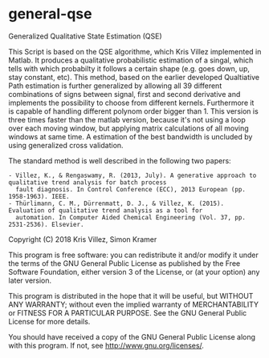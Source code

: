 # general-qse

Generalized Qualitative State Estimation (QSE)

This Script is based on the QSE algorithme, which Kris Villez implemented in Matlab. It produces a qualitative probabilistic estimation of a singal, which tells with which probabilty it follows a certain shape (e.g. goes down, up, stay constant, etc).  This method, based on the earlier developed Qualtiative Path estimation is further generalized by allowing all 39 different combinations of signs between
signal, first and second derivative and implements the possibility to choose from different kernels. Furthermore it is capable of handling different polynom order bigger than 1. This version is three times faster than the matlab version, because it's not using a loop over each moving window, but applying matrix calculations of all moving windows at same time. A estimation of the best bandwidth is uncluded by using generalized cross validation.

The standard method is well described in the following two papers:

    - Villez, K., & Rengaswamy, R. (2013, July). A generative approach to qualitative trend analysis for batch process
      fault diagnosis. In Control Conference (ECC), 2013 European (pp. 1958-1963). IEEE.
    - Thürlimann, C. M., Dürrenmatt, D. J., & Villez, K. (2015). Evaluation of qualitative trend analysis as a tool for
      automation. In Computer Aided Chemical Engineering (Vol. 37, pp. 2531-2536). Elsevier.


Copyright (C) 2018 Kris Villez, Simon Kramer

This program is free software: you can redistribute it and/or modify it under the terms of the GNU General Public
License as published by the Free Software Foundation, either version 3 of the License, or (at your option) any later
version.

This program is distributed in the hope that it will be useful, but WITHOUT ANY WARRANTY; without even the implied
warranty of MERCHANTABILITY or FITNESS FOR A PARTICULAR PURPOSE.  See the GNU General Public License for more details.

You should have received a copy of the GNU General Public License along with this program.
If not, see <http://www.gnu.org/licenses/>.
